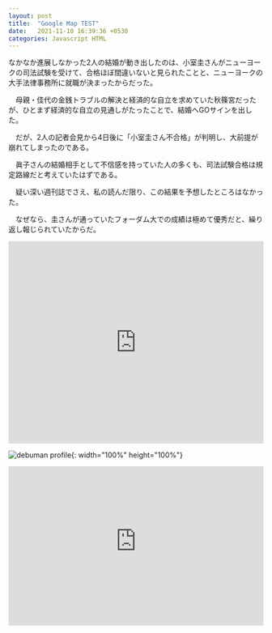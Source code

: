 ```yaml
---
layout: post
title:  "Google Map TEST"
date:   2021-11-10 16:39:36 +0530
categories: Javascript HTML
---
```


なかなか進展しなかった2人の結婚が動き出したのは、小室圭さんがニューヨークの司法試験を受けて、合格ほぼ間違いないと見られたことと、ニューヨークの大手法律事務所に就職が決まったからだった。

　母親・佳代の金銭トラブルの解決と経済的な自立を求めていた秋篠宮だったが、ひとまず経済的な自立の見通しがたったことで、結婚へGOサインを出した。

　だが、2人の記者会見から4日後に「小室圭さん不合格」が判明し、大前提が崩れてしまったのである。

　眞子さんの結婚相手として不信感を持っていた人の多くも、司法試験合格は規定路線だと考えていたはずである。

　疑い深い週刊誌でさえ、私の読んだ限り、この結果を予想したところはなかった。

　なぜなら、圭さんが通っていたフォーダム大での成績は極めて優秀だと、繰り返し報じられていたからだ。

<iframe src="https://www.google.com/maps/embed?pb=!1m18!1m12!1m3!1d3163.452901909793!2d127.03525371533603!3d37.54439203315369!2m3!1f0!2f0!3f0!3m2!1i1024!2i768!4f13.1!3m3!1m2!1s0x357ca37d51f4f62b%3A0xdd9b9865be0f469a!2z7ISc7Jq47Iiy6rO17JuQ!5e0!3m2!1sko!2skr!4v1636529837078!5m2!1sko!2skr" width="100%" height="400px" style="border:0;" allowfullscreen="" loading="lazy"></iframe>

<br>

![debuman profile](https://www.meanwhile-in-japan.com/wp-content/uploads/2010/06/otaku1-1.jpg){: width="100%" height="100%"}

<iframe width="100%" height="315" src="https://www.youtube-nocookie.com/embed/wfQI9qhfbH0" title="YouTube video player" frameborder="0" allow="accelerometer; autoplay; clipboard-write; encrypted-media; gyroscope; picture-in-picture" allowfullscreen></iframe>

